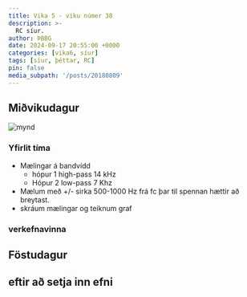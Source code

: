 ```yaml
---
title: Vika 5 - viku númer 38
description: >-
  RC síur.
author: ÞBBG
date: 2024-09-17 20:55:00 +0000
categories: [vika6, síur]
tags: [síur, þéttar, RC]
pin: false
media_subpath: '/posts/20180809'
---
```


## Miðvikudagur

![mynd](https://www.electronics-tutorials.ws/wp-content/uploads/2018/05/filter-fil10.gif)

### Yfirlit tíma

- Mælingar á bandvídd
  - hópur 1 high-pass 14 kHz
  - Hópur 2 low-pass 7 Khz
- Mælum með +/- sirka 500-1000 Hz frá fc þar til spennan hættir að breytast.
- skráum mælingar og teiknum graf

### verkefnavinna


## Föstudagur

## eftir að setja inn efni



